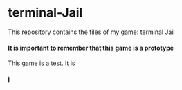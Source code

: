# terminal-Jail
This repository contains the files of my game: terminal Jail

#### It is important to remember that this game is a prototype
This game is a test. It is <h4>j<h4>
